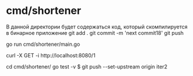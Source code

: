 # cmd/shortener

В данной директории будет содержаться код, который скомпилируется в бинарное приложение
git add .
git commit -m 'next commit18'
git push

go run cmd/shortener/main.go

curl -X GET -i http://localhost:8080/1

cd cmd/shortener/
go test -v
$ git push --set-upstream origin iter2